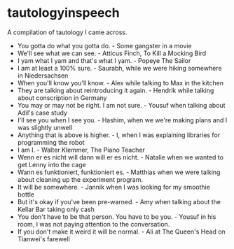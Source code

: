 # tautologyinspeech
A compilation of tautology I came across.

- You gotta do what you gotta do. - Some gangster in a movie
- We'll see what we can see. - Atticus Finch, To Kill a Mocking Bird
- I yam what I yam and that's what I yam. - Popeye The Sailor
- I am at least a 100% sure. - Saurabh, while we were hiking somewhere in Niedersachsen
- When you'll know you'll know. - Alex while talking to Max in the kitchen
- They are talking about reintroducing it again. - Hendrik while talking about conscription in Germany
- You may or may not be right. I am not sure. - Yousuf when talking about Adil's case study
- I'll see you when I see you. - Hashim, when we we're making plans and I was slightly unwell
- Anything that is above is higher. - I, when I was explaining libraries for programming the robot
- I am I. - Walter Klemmer, The Piano Teacher
- Wenn er es nicht will dann will er es nicht. - Natalie when we wanted to get Lenny into the cage
- Wann es funktioniert, funktioniert es. - Matthias when we were talking about cleaning up the experiment program.
- It will be somewhere. - Jannik when I was looking for my smoothie bottle
- But it's okay if you've been pre-warned. - Amy when talking about the Kellar Bar taking only cash
- You don't have to be that person. You have to be you. - Yousuf in his room, I was not paying attention to the conversation.
- If you don't make it weird it will be normal. - Ali at The Queen's Head on Tianwei's farewell
